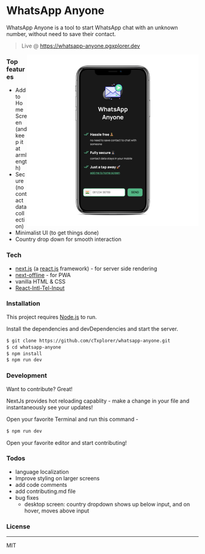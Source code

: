 # WhatsApp Anyone

WhatsApp Anyone is a tool to start WhatsApp chat with an unknown number, without need to save their contact.

> Live @ https://whatsapp-anyone.pgxplorer.dev

[<img align="right" width="450" height="auto" src="https://github.com/cTxplorer/whatsapp-anyone/blob/production/screenshot-iphonex.png">](https://whatsapp-anyone.pgxplorer.dev)

### Top features
  - Add to Home Screen (and keep it at armlength)
  - Secure (no contact data collection)
  - Minimalist UI (to get things done)
  - Country drop down for smooth interaction


### Tech
* [next.js](nextjs.org) (a [react.js](reactjs.org) framework) - for server side rendering
* [next-offline](https://github.com/hanford/next-offline) - for PWA
* vanilla HTML & CSS
* [React-Intl-Tel-Input](https://www.npmjs.com/package/react-intl-tel-input)


### Installation
This project requires [Node.js](https://nodejs.org/) to run.

Install the dependencies and devDependencies and start the server.

```sh
$ git clone https://github.com/cTxplorer/whatsapp-anyone.git
$ cd whatsapp-anyone
$ npm install
$ npm run dev
```

### Development

Want to contribute? Great!

NextJs provides hot reloading capablity - make a change in your file and instantaneously see your updates!

Open your favorite Terminal and run this command -

```sh
$ npm run dev
```

Open your favorite editor and start contributing!

### Todos

 - language localization
 - Improve styling on larger screens
 - add code comments
 - add contributing.md file
 - bug fixes
   - desktop screen: country dropdown shows up below input, and on hover, moves above input


### License
----
MIT
